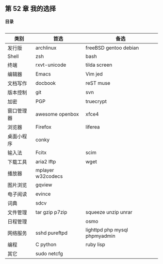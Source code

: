 ## 第 52 章 我的选择

**目录**

##

| 类别       | 首选              | 备选                          |
|------------|-------------------|-------------------------------|
| 发行版     | archlinux         | freeBSD gentoo debian         |
| Shell      | zsh               | bash                          |
| 终端       | rxvt-unicode      | tilda screen                  |
| 编辑器     | Emacs             | Vim jed                       |
| 文档写作   | docbook           | reST muse                     |
| 版本控制   | git               | svn                           |
| 加密       | PGP               | truecrypt                     |
| 窗口管理器 | awesome openbox   | xfce4                         |
| 浏览器     | Firefox           | liferea                       |
| 桌面小程序 | conky             |                               |
| 输入法     | Fcitx             | scim                          |
| 下载工具   | aria2 lftp        | wget                          |
| 播放器     | mplayer w32codecs |                               |
| 图片浏览   | gqview            |                               |
| 电子阅读   | evince            |                               |
| 词典       | sdcv              |                               |
| 文件管理   | tar gzip p7zip    | squeeze unzip unrar           |
| 日程管理   |                   | osmo                          |
| 网络服务   | sshd pureftpd     | lighttpd php mysql phpmyadmin |
| 编程       | C python          | ruby lisp                     |
| 其它       | sudo netcfg       |                               |
